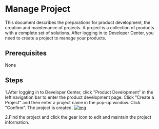 # Manage Project

This document describes the preparations for product development, the creation and maintenance of projects. A project is a collection of products with a complete set of solutions. After logging in to Developer Center, you need to create a project to manage your products.
## **Prerequisites**
None

## **Steps**
1.After logging in to Developer Center, click "Product Development" in the left navigation bar to enter the product development page. Click "Create a Project" and then enter a project name in the pop-up window. Click "Confirm". The project is created. 
<a data-fancybox title="img" href="/en/guide/project_manage_1.png">![img](/en/guide/project_manage_1.png)</a>

2.Find the project and click the gear icon to edit and maintain the project information.
